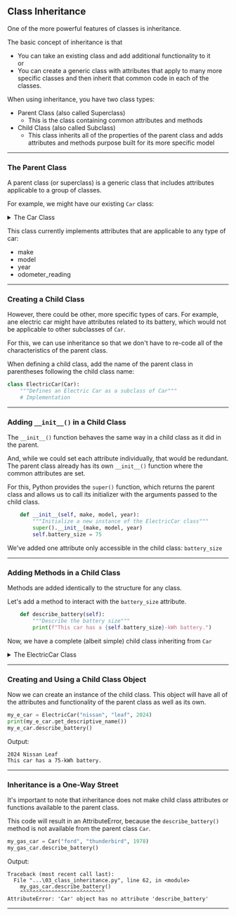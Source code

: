 ## Class Inheritance

One of the more powerful features of classes is inheritance.

The basic concept of inheritance is that

* You can take an existing class and add additional functionality to it  
  or
* You can create a generic class with attributes that apply to many more 
  specific classes and then inherit that common code in each of the classes.

When using inheritance, you have two class types:

* Parent Class (also called Superclass)
    * This is the class containing common attributes and methods
* Child Class (also called Subclass)
    * This class inherits all of the properties of the parent class and adds
      attributes and methods purpose built for its more specific model

---

### The Parent Class

A parent class (or superclass) is a generic class that includes attributes 
applicable to a group of classes.

For example, we might have our existing `Car` class:

<details>
<summary>The Car Class</summary>

```python
class Car:
    """Defines a car"""

    def __init__(self, make, model, year):
        """Initialize a new instance of the Car class"""
        self.make = make
        self.model = model
        self.year = year
        self.odometer_reading = 0

    def get_descriptive_name(self):
        """Describe the car"""
        long_name = f"{self.year} {self.make} {self.model}"
        return long_name.title()

    def read_odometer(self):
        """Get the odometer mileage"""
        print(f"This car has {self.odometer_reading} miles on it.\n")

    def set_odometer(self, mileage):
        """Set the odometer mileage"""
        if mileage >= self.odometer_reading:
            print(f"Setting odometer to {mileage}")
            self.odometer_reading = mileage
        else:
            print("You can't roll back an odometer!")

    def increment_odometer(self, miles=1):
        """Increment the odometer mileage"""
        if miles > 0:
            self.odometer_reading += miles
            print(f"Updated odometer to {self.odometer_reading}")
        else:
            print("You can't add negative miles!")
```

</details>

This class currently implements attributes that are applicable to any type of
car:
* make
* model
* year
* odometer_reading

---

### Creating a Child Class

However, there could be other, more specific types of cars. For example, ane
electric car might have attributes related to its battery, which would not
be applicable to other subclasses of `Car`.

For this, we can use inheritance so that we don't have to re-code all of the
characteristics of the parent class.

When defining a child class, add the name of the parent class in parentheses
following the child class name:

```python
class ElectricCar(Car):
    """Defines an Electric Car as a subclass of Car"""
    # Implementation
```

---

### Adding `__init__()` in a Child Class

The `__init__()` function behaves the same way in a child class as it did in
the parent.

And, while we could set each attribute individually, that would be redundant.
The parent class already has its own `__init__()` function where the common
attributes are set.

For this, Python provides the `super()` function, which returns the parent
class and allows us to call its initializer with the arguments passed to the
child class.

```python
    def __init__(self, make, model, year):
        """Initialize a new instance of the ElectricCar class"""
        super().__init__(make, model, year)
        self.battery_size = 75
```

We've added one attribute only accessible in the child class: `battery_size`

---

### Adding Methods in a Child Class

Methods are added identically to the structure for any class.

Let's add a method to interact with the `battery_size` attribute.

```python
    def describe_battery(self):
        """Describe the battery size"""
        print(f"This car has a {self.battery_size}-kWh battery.")
```

Now, we have a complete (albeit simple) child class inheriting from `Car`

<details>
<summary>The ElectricCar Class</summary>

```python
class ElectricCar(Car):
    """Defines an Electric Car as a subclass of Car"""

    def __init__(self, make, model, year):
        """Initialize a new instance of the ElectricCar class"""
        super().__init__(make, model, year)
        self.battery_size = 75

    def describe_battery(self):
        """Describe the battery size"""
        print(f"This car has a {self.battery_size}-kWh battery.")
```

</details>

---

### Creating and Using a Child Class Object

Now we can create an instance of the child class. This object will have all of
the attributes and functionality of the parent class as well as its own.

```python
my_e_car = ElectricCar("nissan", "leaf", 2024)
print(my_e_car.get_descriptive_name())
my_e_car.describe_battery()
```

Output:

```
2024 Nissan Leaf
This car has a 75-kWh battery.
```

---

### Inheritance is a One-Way Street

It's important to note that inheritance does not make child class attributes or
functions available to the parent class.

This code will result in an AttributeError, because the `describe_battery()`
method is not available from the parent class `Car`.

```python
my_gas_car = Car("ford", "thunderbird", 1978)
my_gas_car.describe_battery()
```

Output:

```
Traceback (most recent call last):
  File "...\03_class_inheritance.py", line 62, in <module>
    my_gas_car.describe_battery()
    ^^^^^^^^^^^^^^^^^^^^^^^^^^^
AttributeError: 'Car' object has no attribute 'describe_battery'
```

---
